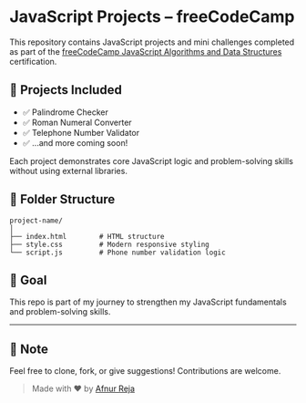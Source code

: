 # JavaScript Projects – freeCodeCamp

This repository contains JavaScript projects and mini challenges completed as part of the [freeCodeCamp JavaScript Algorithms and Data Structures](https://www.freecodecamp.org/learn/javascript-algorithms-and-data-structures-v8/) certification.

## 📁 Projects Included

- ✅ Palindrome Checker
- ✅ Roman Numeral Converter
- ✅ Telephone Number Validator
- ✅ ...and more coming soon!

Each project demonstrates core JavaScript logic and problem-solving skills without using external libraries.

## 📂 Folder Structure

```
project-name/
│
├── index.html        # HTML structure
├── style.css         # Modern responsive styling
└── script.js         # Phone number validation logic
```


## 🧠 Goal

This repo is part of my journey to strengthen my JavaScript fundamentals and problem-solving skills.

---

## 📌 Note

Feel free to clone, fork, or give suggestions! Contributions are welcome.

> Made with ❤️ by [Afnur Reja](https://github.com/afnur-reja)
